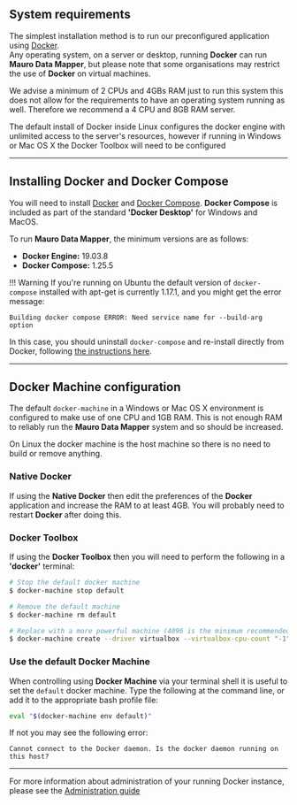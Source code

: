 ## System requirements

The simplest installation method is to run our preconfigured application using [Docker](https://www.docker.com).  
Any operating system, on a server or desktop, running **Docker** can run **Mauro Data Mapper**, but please note that some organisations may restrict
the use of
**Docker** on virtual machines.

We advise a minimum of 2 CPUs and 4GBs RAM just to run this system this does not allow for the requirements to have an operating system running as
well. Therefore we recommend a 4 CPU and 8GB RAM server.

The default install of Docker inside Linux configures the docker engine with unlimited access to the server's resources, however if running in Windows
or Mac OS X the Docker Toolbox will need to be configured

---

## Installing Docker and Docker Compose

You will need to install [Docker](https://www.docker.com/get-started) and [Docker Compose](https://github.com/docker/compose).  **Docker Compose** is
included as part of the standard **'Docker Desktop'** for Windows and MacOS.

To run **Mauro Data Mapper**, the minimum versions are as follows:

* **Docker Engine:** 19.03.8
* **Docker Compose:** 1.25.5

!!! Warning If you're running on Ubuntu the default version of `docker-compose` installed with apt-get is currently 1.17.1, and you might get the
error message:
```
Building docker compose ERROR: Need service name for --build-arg option
```
In this case, you should uninstall `docker-compose` and re-install directly from Docker, following
[the instructions here](https://docs.docker.com/compose/install/).

---

## Docker Machine configuration

The default `docker-machine` in a Windows or Mac OS X environment is configured to make use of one CPU and 1GB RAM. This is not enough RAM to reliably
run the **Mauro Data Mapper** system and so should be increased.

On Linux the docker machine is the host machine so there is no need to build or remove anything.

### Native Docker

If using the **Native Docker** then edit the preferences of the **Docker** application and increase the RAM to at least 4GB. You will probably need to
restart **Docker** after doing this.

### Docker Toolbox

If using the **Docker Toolbox** then you will need to perform the following in a **'docker'** terminal:

```bash
# Stop the default docker machine
$ docker-machine stop default

# Remove the default machine
$ docker-machine rm default

# Replace with a more powerful machine (4096 is the minimum recommended RAM, if you can give it more then do so)
$ docker-machine create --driver virtualbox --virtualbox-cpu-count "-1" --virtualbox-memory "4096" default
```

### Use the default Docker Machine

When controlling using **Docker Machine** via your terminal shell it is useful to set the `default` docker machine. Type the following at the command
line, or add it to the appropriate bash profile file:

```bash
eval "$(docker-machine env default)"
```

If not you may see the following error:

`Cannot connect to the Docker daemon. Is the docker daemon running on this host?`

---

For more information about administration of your running Docker instance, please see the [Administration guide](../administration)



<!--  LocalWords:  maurodatamapper Postgres postgres arg mdm ui args
 -->
<!--  LocalWords:  yml mauro Backend Plugins plugins runtimeOnly FQ
 -->
<!--  LocalWords:  gradle keycloak plugin thats Dockerfile FQDN url
 -->
<!--  LocalWords:  PGPASSWORD TRANSPORTSTRATEGY lucene EMAILSERVICE
 -->
<!--  LocalWords:  CORS emailservice mc 1GB 4GB rm virtualbox cpu env
 -->
<!--  LocalWords:  eval ps rmi grep qf rmv Dockviz dockviz nate deps
 -->
<!--  LocalWords:  Kitematic Bintray apk postgresql ENTRYPOINT CMD
 -->
<!--  LocalWords:  arg1 LabKey
 -->
